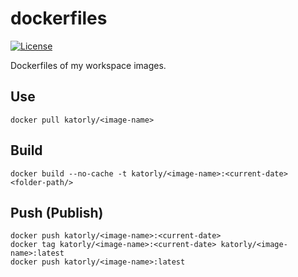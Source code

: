 # dockerfiles
[![License](https://img.shields.io/badge/license-MIT-brightgreen?style=flat-square)](LICENSE)

Dockerfiles of my workspace images.

## Use
```shell
docker pull katorly/<image-name>
```

## Build
```shell
docker build --no-cache -t katorly/<image-name>:<current-date> <folder-path/>
```

## Push (Publish)
```shell
docker push katorly/<image-name>:<current-date>
docker tag katorly/<image-name>:<current-date> katorly/<image-name>:latest
docker push katorly/<image-name>:latest
```

